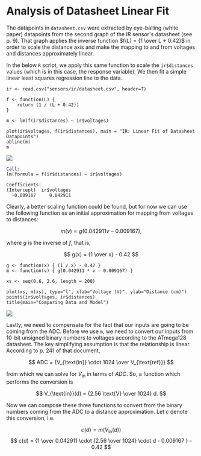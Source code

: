 # Analysis of Datasheet Linear Fit #


The datapoints in `datasheet.csv` were extracted by eye-balling (white paper) datapoints from the second graph of the IR sensor's datasheet (see p. 9). That graph applies the inverse function $f(L) = {1 \over L + 0.42}$ in order to scale the distance axis and make the mapping to and from voltages and distances approximately linear.

In the below `R` script, we apply this same function to scale the `ir$distances` values (which is in this case, the response variable). We then fit a simple linear least squares regression line to the data.

~~~~~~~~~~~~~~~~~~~~~~~~~~~~~~~~~~~~~~~~~~~~~~~~~~~~~~~~~~~~~~~~~~~~~~~~~~~{.r}
ir <- read.csv("sensors/ir/datasheet.csv", header=T)

f <- function(L) {
    return (1 / (L + 0.42))
}

m <- lm(f(ir$distances) ~ ir$voltages)

plot(ir$voltages, f(ir$distances), main = "IR: Linear Fit of Datasheet Datapoints")
abline(m)
m
~~~~~~~~~~~~~~~~~~~~~~~~~~~~~~~~~~~~~~~~~~~~~~~~~~~~~~~~~~~~~~~~~~~~~~~~~~~~~~~

![](img/datasheet_linear.svg)

~~~~~~~~~~~~~~~~~~~~~~~~~~~~~~~~~~~~~~~~~~~~~~~~~~~~~~~~~~~~~~~~~~~~~~~~~~~~~~~
Call:
lm(formula = f(ir$distances) ~ ir$voltages)

Coefficients:
(Intercept)  ir$voltages  
  -0.009167     0.042911  
~~~~~~~~~~~~~~~~~~~~~~~~~~~~~~~~~~~~~~~~~~~~~~~~~~~~~~~~~~~~~~~~~~~~~~~~~~~~~~~

Clearly, a better scaling function could be found, but for now we can use the following function as an initial approximation for mapping from voltages to distances:

$$ m(v) = g(0.042911 v - 0.009167), $$

where $g$ is the inverse of $f$, that is,

$$ g(x) = {1 \over x} - 0.42 $$



~~~~~~~~~~~~~~~~~~~~~~~~~~~~~~~~~~~~~~~~~~~~~~~~~~~~~~~~~~~~~~~~~~~~~~~~~~~~~~~
g <- function(x) { (1 / x) - 0.42 }
m <- function(v) { g(0.042911 * v - 0.009167) }

xs <- seq(0.6, 2.6, length = 200)

plot(xs, m(xs), type="l", xlab="Voltage (V)", ylab="Distance (cm)")
points(ir$voltages, ir$distances)
title(main="Comparing Data and Model")
~~~~~~~~~~~~~~~~~~~~~~~~~~~~~~~~~~~~~~~~~~~~~~~~~~~~~~~~~~~~~~~~~~~~~~~~~~~~~~~

![](img/datasheet_inverse.svg)

Lastly, we need to compensate for the fact that our inputs are going to be coming from the ADC. Before we use `m`, we need to convert our inputs from 10-bit unsigned binary numbers to voltages according to the ATmega128 datasheet. The key simplifying assumption is that the relationship is linear. According to p. 241 of that document,

$$ ADC = {V_{\text{in}} \cdot 1024 \over V_{\text{ref}}} $$

from which we can solve for $V_{\text{in}}$ in terms of $ADC$. So, a function which performs the conversion is

$$ V_{\text{in}}(d) = {2.56 \text{V} \over 1024} d. $$

Now we can compose these three functions to convert from the binary numbers coming from the ADC to a distance approximation. Let $c$ denote this conversion, i.e. 

$$ c(d) = m(V_{\text{in}}(d)) $$
$$ c(d) = {1 \over 0.042911 \cdot {2.56 \over 1024} \cdot d - 0.009167 } - 0.42 $$
